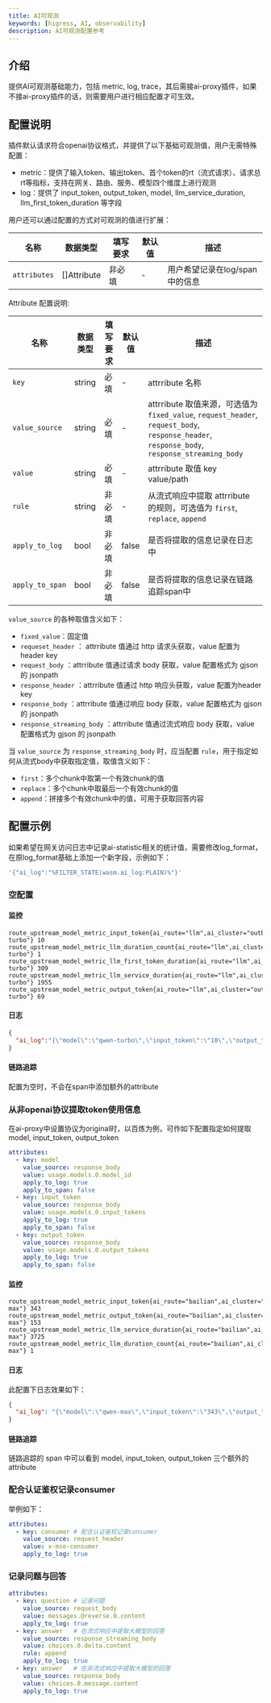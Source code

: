 ```yaml
---
title: AI可观测
keywords: [higress, AI, observability]
description: AI可观测配置参考
---
```


## 介绍
提供AI可观测基础能力，包括 metric, log, trace，其后需接ai-proxy插件，如果不接ai-proxy插件的话，则需要用户进行相应配置才可生效。

## 配置说明
插件默认请求符合openai协议格式，并提供了以下基础可观测值，用户无需特殊配置：

- metric：提供了输入token、输出token、首个token的rt（流式请求）、请求总rt等指标，支持在网关、路由、服务、模型四个维度上进行观测
- log：提供了 input_token, output_token, model, llm_service_duration, llm_first_token_duration 等字段

用户还可以通过配置的方式对可观测的值进行扩展：

| 名称             | 数据类型  | 填写要求 | 默认值 | 描述                     |
|----------------|-------|------|-----|------------------------|
| `attributes` | []Attribute | 非必填  | -   | 用户希望记录在log/span中的信息 |

Attribute 配置说明:

| 名称             | 数据类型  | 填写要求 | 默认值 | 描述                     |
|----------------|-------|-----|-----|------------------------|
| `key`         | string | 必填  | -   | attrribute 名称           |
| `value_source` | string | 必填  | -   | attrribute 取值来源，可选值为 `fixed_value`, `request_header`, `request_body`, `response_header`, `response_body`, `response_streaming_body`             |
| `value`      | string | 必填  | -   | attrribute 取值 key value/path |
| `rule`      | string | 非必填  | -   | 从流式响应中提取 attrribute 的规则，可选值为 `first`, `replace`, `append`|
| `apply_to_log`      | bool | 非必填  | false  | 是否将提取的信息记录在日志中 |
| `apply_to_span`      | bool | 非必填  | false  | 是否将提取的信息记录在链路追踪span中 |

`value_source` 的各种取值含义如下：

- `fixed_value`：固定值
- `requeset_header` ： attrribute 值通过 http 请求头获取，value 配置为 header key
- `request_body` ：attrribute 值通过请求 body 获取，value 配置格式为 gjson 的 jsonpath
- `response_header` ：attrribute 值通过 http 响应头获取，value 配置为header key
- `response_body` ：attrribute 值通过响应 body 获取，value 配置格式为 gjson 的 jsonpath
- `response_streaming_body` ：attrribute 值通过流式响应 body 获取，value 配置格式为 gjson 的 jsonpath


当 `value_source` 为 `response_streaming_body` 时，应当配置 `rule`，用于指定如何从流式body中获取指定值，取值含义如下：

- `first`：多个chunk中取第一个有效chunk的值
- `replace`：多个chunk中取最后一个有效chunk的值
- `append`：拼接多个有效chunk中的值，可用于获取回答内容

## 配置示例
如果希望在网关访问日志中记录ai-statistic相关的统计值，需要修改log_format，在原log_format基础上添加一个新字段，示例如下：

```yaml
'{"ai_log":"%FILTER_STATE(wasm.ai_log:PLAIN)%"}'
```

### 空配置
#### 监控
```
route_upstream_model_metric_input_token{ai_route="llm",ai_cluster="outbound|443||qwen.dns",ai_model="qwen-turbo"} 10
route_upstream_model_metric_llm_duration_count{ai_route="llm",ai_cluster="outbound|443||qwen.dns",ai_model="qwen-turbo"} 1
route_upstream_model_metric_llm_first_token_duration{ai_route="llm",ai_cluster="outbound|443||qwen.dns",ai_model="qwen-turbo"} 309
route_upstream_model_metric_llm_service_duration{ai_route="llm",ai_cluster="outbound|443||qwen.dns",ai_model="qwen-turbo"} 1955
route_upstream_model_metric_output_token{ai_route="llm",ai_cluster="outbound|443||qwen.dns",ai_model="qwen-turbo"} 69
```

#### 日志
```json
{
  "ai_log":"{\"model\":\"qwen-turbo\",\"input_token\":\"10\",\"output_token\":\"69\",\"llm_first_token_duration\":\"309\",\"llm_service_duration\":\"1955\"}"
}
```

#### 链路追踪
配置为空时，不会在span中添加额外的attribute

### 从非openai协议提取token使用信息
在ai-proxy中设置协议为original时，以百炼为例，可作如下配置指定如何提取model, input_token, output_token

```yaml
attributes:
  - key: model
    value_source: response_body
    value: usage.models.0.model_id
    apply_to_log: true
    apply_to_span: false
  - key: input_token
    value_source: response_body
    value: usage.models.0.input_tokens
    apply_to_log: true
    apply_to_span: false
  - key: output_token
    value_source: response_body
    value: usage.models.0.output_tokens
    apply_to_log: true
    apply_to_span: false
```
#### 监控
```
route_upstream_model_metric_input_token{ai_route="bailian",ai_cluster="qwen",ai_model="qwen-max"} 343
route_upstream_model_metric_output_token{ai_route="bailian",ai_cluster="qwen",ai_model="qwen-max"} 153
route_upstream_model_metric_llm_service_duration{ai_route="bailian",ai_cluster="qwen",ai_model="qwen-max"} 3725
route_upstream_model_metric_llm_duration_count{ai_route="bailian",ai_cluster="qwen",ai_model="qwen-max"} 1
```

#### 日志
此配置下日志效果如下：
```json
{
  "ai_log": "{\"model\":\"qwen-max\",\"input_token\":\"343\",\"output_token\":\"153\",\"llm_service_duration\":\"19110\"}"  
}
```

#### 链路追踪
链路追踪的 span 中可以看到 model, input_token, output_token 三个额外的 attribute

### 配合认证鉴权记录consumer
举例如下： 
```yaml
attributes:
  - key: consumer # 配合认证鉴权记录consumer
    value_source: request_header
    value: x-mse-consumer
    apply_to_log: true
```

### 记录问题与回答
```yaml
attributes:
  - key: question # 记录问题
    value_source: request_body
    value: messages.@reverse.0.content
    apply_to_log: true
  - key: answer   # 在流式响应中提取大模型的回答
    value_source: response_streaming_body
    value: choices.0.delta.content
    rule: append
    apply_to_log: true
  - key: answer   # 在非流式响应中提取大模型的回答
    value_source: response_body
    value: choices.0.message.content
    apply_to_log: true
```